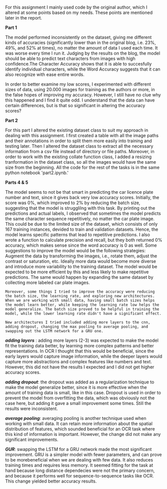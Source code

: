 For this assignment I mainly used code by the original author, which I altered at some points based on my needs. These points are mentioned later in the report.

**Part 1**

The model performed inconsistently on the dataset, giving me different kinds of accuracies (significantly lower than in the original blog, i.e. 23%, 49%, and 52% at times), no matter the amount of data I used each time. It was worse every time I run it. Judging by the results on the blog, the model should be able to predict text characters from images with high confidence.The Character Accuracy shows that it is able to succesfully identify individual characters, while the Word Accuracy suggests that it can also recognize with ease entire words. 

In order to better examine my low scores, I experimented with different sizes of data, using 20.000 images for training as the authors or more, in the false hopes of improving my accuracy. However, I still have no clue why this happened and I find it quite odd. I understand that the data can have certain differences, but is that so significant in altering the accuracy scores?

**Part 2**

For this part I altered the existing dataset class to suit my approach in dealing with this assignment. I first created a table with all the image paths and their annotations in order to split them more easily into training and testing later. Then I altered the dataset class to extract all the necessary information from a csv file instead of directory or file paths. Moreover, in order to work with the existing collate function class, I added a resizing tranformation in the dataset class, so all the images would have the same size from the beginning. All the code for the rest of the tasks is in the same python notebook 'part2.ipynb.'

**Parts 4 & 5**

The model seems to not be that smart in predicting the car licence plate number and text, since it gives back very low accuracy scores. Initially, the score was 0%, which improved to 2% by reducing the batch size, suggesting that the model is strugglilng with this task.
 By printing out the predictions and actual labels, I observed that sometimes the model predicts the same character sequence repetitively, no matter the car plate image. This could be due to the limited size of the dataset, which consists of only 167 training instances, devided to train and validation datasets. Hence, the model learns specific patterns that lead to repetitive predictions. I also wrote a function to calculate precision and recall, but they both returned 0% accuracy, which makes sense since the word accuracy is 0 as well.
 Some suggestions to improve the model would be the following strategies:
    Augment the data by transforming the images, i.e., rotate them, adjust the contrast or saturation, etc. Ideally more data would become more diverse and introduce more variability to the training dataset. The model would be expected to be more efficient by this and less likely to make repetitive predictions. The same would happen by expanding the same dataset by collecting more labeled car plate images.

    Moreover, some things I tried to improve the accuracy were reducing the batch size, the learning rate, and exploring new architectures. When we are working with small data, having small batch sizes helps the model learn better, while keeping the learning rate low helps the model generalize. The batch size proved to be helpful in training the model, while the lower learning rate didn't have a significant effect. 

    New architectures I tried included adding more layers to the cnn, adding dropout, changing the max pooling to average pooling, and swapping out the LSTM network for a GRU one.

***adding layers*** : adding more layers (2-3) was expected to make the model fit the training data better, by learning more complex patterns and better representations. In OCR I thought that this would be beneficial, since the early layers would capture image information, while the deeper layers would capture more abstractions and complex features like numbers and text. However, this did not have the results I expected and I did not get higher accuracy scores.

***adding dropout***: the dropout was added as a regularization technique to make the model generalize better, since it is more effective when the amount of training data is small, like in this case. Dropout is used in order to prevent the model from overfitting the data, which was obviously not the case here, but adding it gave a small improvement some times. Still the results were inconsistent. 

***average pooling***: averaging pooling is another technique used when working with small data. It can retain more information about the spatial distribution of features, which sounded beneficial for an OCR task where this kind of information is important. However, the change did not make any significant improvements.

***GUR***: swapping the LSTM for a GRU network made the most significant improvement. GRU is a simpler model with fewer parameters, and can prove to be morebeneficial when we are dealing with few data. It also reduces training times and requires less memory. It seemed fitting for the task at hand because long distance dependecies were not the primary concern, and because it performs well for sequence-to-sequence tasks like OCR. This change yielded better accuracy results.